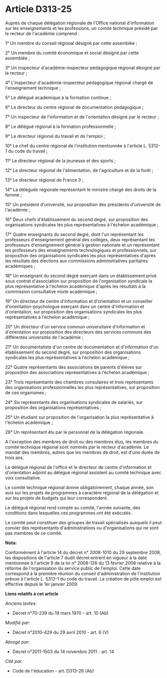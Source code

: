 # Article D313-25

Auprès de chaque délégation régionale de l'Office national d'information sur les enseignements et les professions, un comité
technique présidé par le recteur de l'académie comprend : 

1° Un membre du conseil régional désigné par cette assemblée ; 

2° Un membre du comité économique et social désigné par cette assemblée ; 

3° Un inspecteur d'académie-inspecteur pédagogique régional désigné par le recteur ; 

4° L'inspecteur d'académie-inspecteur pédagogique régional chargé de l'enseignement technique ; 

5° Le délégué académique à la formation continue ; 

6° Le directeur du centre régional de documentation pédagogique ; 

7° Un inspecteur de l'information et de l'orientation désigné par le recteur ; 

8° Le délégué régional à la formation professionnelle ; 

9° Le directeur régional du travail et de l'emploi ; 

10° Le chef du centre régional de l'institution mentionnée à l'article L. 5312-1 du code du travail ; 

11° Le directeur régional de la jeunesse et des sports ; 

12° Le         directeur régional de l'alimentation, de l'agriculture et de la forêt  ; 

13° Le directeur régional de France 3 ; 

14° La déléguée régionale représentant le ministre chargé des droits de la femme ; 

15° Un président d'université, sur proposition des présidents d'université de l'académie ; 

16° Deux chefs d'établissement du second degré, sur proposition des organisations syndicales les plus représentatives à
l'échelon académique ; 

17° Quatre enseignants du second degré, dont l'un représentant les professeurs d'enseignement général des collèges, deux
représentant les professeurs d'enseignement général à gestion nationale et un représentant les professeurs des enseignements
technologiques et professionnels, sur proposition des organisations syndicales les plus représentatives d'après les résultats
des élections aux commissions administratives paritaires académiques ; 

18° Un enseignant du second degré exerçant dans un établissement privé sous contrat d'association sur proposition de
l'organisation syndicale la plus représentative à l'échelon académique d'après les résultats à la commission consultative
mixte académique ; 

19° Un directeur de centre d'information et d'orientation et un conseiller d'orientation-psychologue exerçant dans un centre
d'information et d'orientation, sur proposition des organisations syndicales les plus représentatives à l'échelon
académique ; 

20° Un directeur d'un service commun universitaire d'information et d'orientation sur proposition des directeurs des services
communs des différentes universités de l'académie ; 

21° Un documentaliste d'un centre de documentation et d'information d'un établissement du second degré, sur proposition des
organisations syndicales les plus représentatives à l'échelon académique ; 

22° Quatre représentants des associations de parents d'élèves sur proposition des associations représentatives à l'échelon
académique ; 

23° Trois représentants des chambres consulaires et trois représentants des organisations professionnelles les plus
représentatives, sur proposition de ces organismes ; 

24° Six représentants des organisations syndicales de salariés, sur proposition des organisations représentatives ; 

25° Un étudiant sur proposition de l'organisation la plus représentative à l'échelon académique ; 

26° Un représentant élu par le personnel de la délégation régionale.

A l'exception des membres de droit ou des membres élus, les membres du comité technique régional sont nommés par le recteur
d'académie. Le mandat des membres, autres que les membres de droit, est d'une durée de trois ans. 

Le délégué régional de l'office et le directeur de centre d'information et d'orientation adjoint au délégué régional
assistent au comité technique avec voix consultative. 

Le comité technique régional donne obligatoirement, chaque année, son avis sur les projets de programmes à caractère régional
de la délégation et sur les projets de budgets qui leur correspondent. 

Le délégué régional rend compte au comité, l'année suivante, des conditions dans lesquelles ces programmes ont été exécutés. 

Le comité peut constituer des groupes de travail spécialisés auxquels il peut convier des représentants d'administrations ou
d'organisations qui ne sont pas membres de ce comité.

**Nota:**

Conformément à l'article 14 du décret n° 2008-1010 du 29 septembre 2008, les dispositions de l'article 7 dudit décret entrent
en vigueur à la date mentionnée à l'article 9 de la loi n° 2008-126 du 13 février 2008 relative à la réforme de
l'organisation du service public de l'emploi. Cette date correspond à la première réunion du conseil d'administration de
l'institution prévue à l'article L. 5312-1 du code du travail. La création de pôle emploi est effective depuis le 1er janvier
2009.

**Liens relatifs à cet article**

_Anciens textes_:

  - Décret n°70-239 du 19 mars 1970 - art. 10 (Ab)

_Modifié par_:

  - Décret n°2010-429 du 29 avril 2010 - art. 6 (V)

_Abrogé par_:

  - Décret n°2011-1503 du 14 novembre 2011 - art. 14

_Cité par_:

  - Code de l'éducation - art. D313-26 (Ab)

